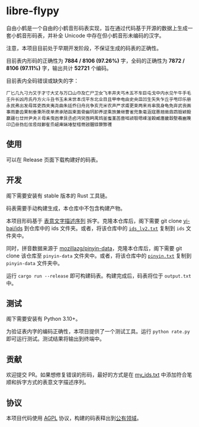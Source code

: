 # libre-flypy

自由小鹤是一个自由的小鹤音形码表实现，旨在通过代码基于开源的数据上生成一套小鹤音形码表，并补全 Unicode 中存在但小鹤音形未编码的汉字。

注意，本项目目前处于早期开发阶段，不保证生成的码表的正确性。

目前表内形码的正确性为 **7884 / 8106 (97.26%)** 字，全码的正确性为 **7872 / 8106 (97.11%)** 字，输出共计 **52721** 个编码。

目前表内全码错误或缺失的字：

```
厂匕几九刁力又于才寸大丈与万口山巾及亡尸卫女飞丰井夫丐木五不车巨屯戈中内水见午牛手毛壬升长凶月氏丹方火斗丑书玉未末世本戊平东北业目且甲申电由史央皿凹生矢失乍丘乎甩印乐册永民弗出发母耳吏西夹夷尧曲朱廷乔臼舟兆争亥充米农声严求甫更束两来肖串我身龟免弃武丧画事雨妻齿果制垂秉所夜单肃承陋函柬面骨幽钙卸养逆乘旅兼继曹雀兜象毫涵寇惠翘凿鼎鹉毁颖毅赢疆乜廿卅尹夬爿毋耒曳凼聿艮丞卣沔臾亟眄禺鸩釜蚩堇菡啬啮颍彀嗯嵊滏榖臧廛畿縠墼羲豳篾卬𠙶毌㧑尨伭卺叚郪隺烝崡庳婳堾堼棤黹颋䐃𬭚漦酂彟
```

## 使用

可以在 Release 页面下载构建好的码表。

## 开发

阁下需要安装有 stable 版本的 Rust 工具链。

码表需要手动构建生成，本仓库中不包含构建产物。

本项目形码基于 [表意文字描述序列](https://zh.wikipedia.org/wiki/%E8%A1%A8%E6%84%8F%E6%96%87%E5%AD%97%E6%8F%8F%E8%BF%B0%E5%AD%97%E7%AC%A6) 拆字。克隆本仓库后，阁下需要 git clone [yi-bai/ids](https://github.com/yi-bai/ids) 到仓库中的 ids 文件夹。或者，将该仓库中的 [`ids_lv2.txt`](https://github.com/yi-bai/ids/blob/main/ids_lv2.txt) 复制到 `ids` 文件夹中。

同时，拼音数据来源于 [mozillazg/pinyin-data](https://github.com/mozillazg/pinyin-data)，克隆本仓库后，阁下需要 git clone 该仓库至 `pinyin-data` 文件夹中。或者，将该仓库中的 [`pinyin.txt`](https://github.com/mozillazg/pinyin-data/blob/master/pinyin.txt) 复制到 `pinyin-data` 文件夹中。

运行 `cargo run --release` 即可构建码表。构建完成后，码表将位于 `output.txt` 中。

## 测试

阁下需要安装有 Python 3.10+。

为验证表内字的编码正确性，本项目提供了一个测试工具。运行 `python rate.py` 即可运行测试。测试结果将输出到终端中。

## 贡献

欢迎提交 PR。如果想修复错误的形码，最好的方式是在 [my_ids.txt](./my_ids.txt) 中添加符合笔顺和拆字方式的表意文字描述序列。

## 协议

本项目代码使用 [AGPL](LICENSE) 协议，构建的码表释出到[公有领域](https://creativecommons.org/publicdomain/zero/1.0/deed.zh)。
